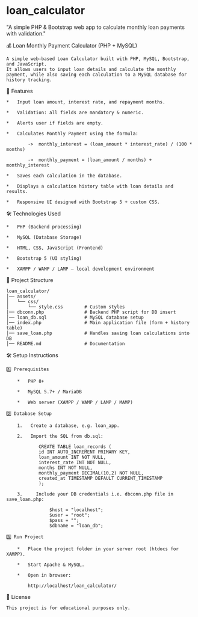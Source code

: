 # loan_calculator

"A simple PHP &amp; Bootstrap web app to calculate monthly loan payments with validation."

💰 Loan Monthly Payment Calculator (PHP + MySQL)

    A simple web-based Loan Calculator built with PHP, MySQL, Bootstrap, and JavaScript.
    It allows users to input loan details and calculate the monthly payment, while also saving each calculation to a MySQL database for history tracking.

🚀 Features

    *   Input loan amount, interest rate, and repayment months.

    *   Validation: all fields are mandatory & numeric.

    *   Alerts user if fields are empty.

    *   Calculates Monthly Payment using the formula:

            ->  monthly_interest = (loan_amount * interest_rate) / (100 * months)

            ->  monthly_payment = (loan_amount / months) + monthly_interest

    *   Saves each calculation in the database.

    *   Displays a calculation history table with loan details and results.

    *   Responsive UI designed with Bootstrap 5 + custom CSS.

🛠️ Technologies Used

    *   PHP (Backend processing)

    *   MySQL (Database Storage)

    *   HTML, CSS, JavaScript (Frontend)

    *   Bootstrap 5 (UI styling)

    *   XAMPP / WAMP / LAMP – local development environment

📂 Project Structure

    loan_calculator/
    │── assets/
    │   └── css/
    │       └── style.css        # Custom styles
    |── dbconn.php               # Backend PHP script for DB insert
    │── loan_db.sql              # MySQL database setup
    │── index.php                # Main application file (form + history table)
    │── save_loan.php            # Handles saving loan calculations into DB
    │── README.md                # Documentation

🛠️ Setup Instructions

    1️⃣ Prerequisites

        *   PHP 8+

        *   MySQL 5.7+ / MariaDB

        *   Web server (XAMPP / WAMP / LAMP / MAMP)

    2️⃣ Database Setup

        1.   Create a database, e.g. loan_app.

        2.   Import the SQL from db.sql:

                CREATE TABLE loan_records (
                id INT AUTO_INCREMENT PRIMARY KEY,
                loan_amount INT NOT NULL,
                interest_rate INT NOT NULL,
                months INT NOT NULL,
                monthly_payment DECIMAL(10,2) NOT NULL,
                created_at TIMESTAMP DEFAULT CURRENT_TIMESTAMP
                );

        3.     Include your DB credentials i.e. dbconn.php file in save_loan.php:

                    $host = "localhost";
                    $user = "root";
                    $pass = "";
                    $dbname = "loan_db";

    3️⃣ Run Project

        *   Place the project folder in your server root (htdocs for XAMPP).

        *   Start Apache & MySQL.

        *   Open in browser:

            http://localhost/loan_calculator/


📜 License

    This project is for educational purposes only.            

